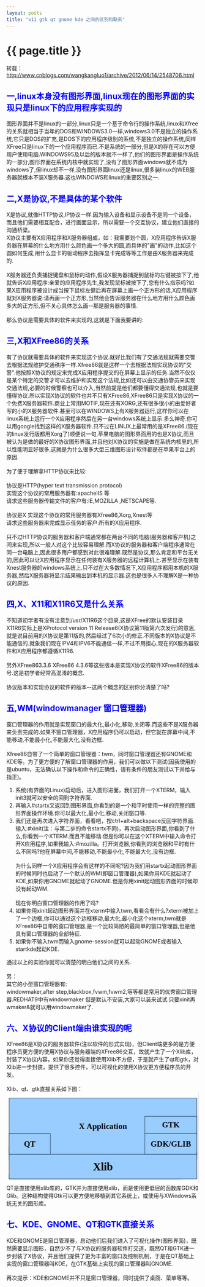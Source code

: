 ```yaml
---
layout: posts
title: "x11 gtk qt gnome kde 之间的区别和联系"
---
```


# {{ page.title }}
转载：http://www.cnblogs.com/wangkangluo1/archive/2012/06/14/2548706.html
## <font color="blue">一,linux本身没有图形界面,linux现在的图形界面的实现只是linux下的应用程序实现的</font>
图形界面并不是linux的一部分,linux只是一个基于命令行的操作系统,linux和Xfree的关系就相当于当年的DOS和WINDOWS3.0一样,windows3.0不是独立的操作系统,它只是DOS的扩充,是DOS下的应用程序级别的系统,不是独立的操作系统,同样XFree只是linux下的一个应用程序而已.不是系统的一部分,但是X的存在可以方便用户使用电脑.WINDOWS95及以后的版本就不一样了,他们的图形界面是操作系统的一部分,图形界面在系统内核中就实现了,没有了图形界面windows就不成为windows了,但linux却不一样,没有图形界面linux还是linux,很多装linux的WEB服务器就根本不装X服务器.这也WINDOWS和linux的重要区别之一.
## <font color="blue">二,X是协议,不是具体的某个软件</font>
X是协议,就像HTTP协议,IP协议一样.因为输入设备和显示设备不是同一个设备，而且他们需要相互配合，进行画面显示，所以需要一个交互协议，建立他们直接的沟通桥梁。<br>
X协议主要有X应用程序和X服务器组成，如：我需要划个圆，X应用程序告诉X服务器在屏幕的什么地方用什么颜色画一个多大的圆,而具体的"画"的动作,比如这个圆如何生成,用什么显卡的驱动程序去指挥显卡完成等等工作是由X服务器来完成的.<br><br>
X服务器还负责捕捉键盘和鼠标的动作,假设X服务器捕捉到鼠标的左键被按下了,他就告诉X应用程序:亲爱的应用程序先生,我发现鼠标被按下了,您有什么指示吗?如果X应用程序被设计成当按下鼠标左健后再在屏幕上画一个正方形的话,X应用程序就对X服务器说:请再画一个正方形,当然他会告诉服务器在什么地方用什么颜色画多大的正方形,但不关心具体怎么画--那是服务器的事情.<br><br>
那么协议是需要具体的软件来实现的,这就是下面我要讲的:
## <font color="blue">三,X和XFree86的关系</font>
有了协议就需要具体的软件来实现这个协议.就好比我们有了交通法规就需要交警去根据法规维护交通秩序一样.Xfree86就是这样一个去根据法规实现协议的"交警".他按照X协议的规定来完成X应用程序提交的在屏幕上显示的任务.当然不仅仅是某个特定的交警才可以去维护和实现这个法规,比如还可以由交通协管员来实现交通法规,必要的时候警察也可以介入,当然前提是他们都要懂得交通法规,也就是要懂得协议.所以实现X协议的软件也并不只有XFree86,XFree86只是实现X协议的一个免费X服务器软件.商业上常用MOTIF,现在还有XORG,还有很多很小的由爱好者写的小的X服务器软件.甚至可以在WINDOWS上有X服务器运行,这样你可以在linux系统上运行一个X应用程序然后在另一台windows系统上显示.多么神奇.你可以用google找到这样的X服务器软件.只不过在LINUX上最常用的是XFree86.(现在的linux发行版都用Xorg了)顺便说一句,苹果电脑的图形界面用的也是X协议,而且被认为是做的最好的X协议图形界面,并且他对X协议的实施是做在系统内核里的,所以性能明显好很多,这就是为什么很多大型三维图形设计软件都是在苹果平台上的原因.<br><br>
为了便于理解拿HTTP协议来比较:<br><br>
协议是HTTP(hyper text transmission protocol)<br>
实现这个协议的常用服务器有:apacheIIS 等<br>
请求这些服务器传输文件的客户有:IE,MOZILLA ,NETSCAPE等.<br>
<br>
协议是X
实现这个协议的常用服务器有Xfree86,Xorg,Xnest等<br>
请求这些服务器来完成显示任务的客户:所有的X应用程序.<br><br>
只不过HTTP协议的服务器和客户端通常都在两台不同的电脑(服务器和客户机)之间来实现,所以一般人对这个比较容易理解.而X协议的服务器和客户端程序通常在同一台电脑上,因此很多用户都感到对此很难理解.既然是协议,那么肯定和平台无关的,因此可以让X应用程序显示在任何装有X服务器的远程计算机上.甚至显示在装有Xnest服务器的windows系统上.只不过在大多数情况下,X应用程序都用本机的X服务器,然后X服务器将显示结果输出到本机的显示器.这也是很多人不理解X是一种协议的原因.
## <font color="blue">四,X、X11和X11R6又是什么关系</font>
不知道初学者有没有注意到/usr/X11R6这个目录,这是XFree的默认安装目录
X11R6实际上是XProtocol version 11 Release6(X协议第11版第六次发行)的意思,就是说目前用的X协议是第11版的,然后经过了6次小的修正.不同版本的X协议是不能通信的.就象我们现在IPV4和IPV6不能通信一样,不过不用担心,现在的X服务器软件和X应用程序都遵循X11R6.<br><br>
另外XFree863.3.6 XFree86 4.3.6等这些版本是实现X协议的软件XFree86的版本号.这是初学者经常高混淆的概念.<br><br>
协议版本和实现协议的软件的版本--这两个概念的区别你分清楚了吗?
## <font color="blue">五,WM(windowmanager 窗口管理器)</font>
窗口管理器的作用就是实现窗口的最大化,最小化,移动,关闭等.而这些不是X服务器来负责完成的.如果不窗口管理器，X应用程序仍可以启动，但它就在屏幕中间,不能移动,不能最小化,不能最大化,没有边框.<br><br>
Xfree86自带了一个简单的窗口管理器：twm，同时窗口管理器还有GNOME和KDE等。为了更方便的了解窗口管理器的作用，我们可以做以下测试(因我使用的是ubuntu，无法确认以下操作和命令的正确性，请有条件的朋友测试以下并给与指正)。

1. 系统(有界面的Linux)启动后，进入图形进面，我们打开一个XTERM，输入init3就可以安全的回到字符界面.
2. 再输入#startx又返回到图形界面,你看到的是一个和平时使用一样的完整的图形界面操作环境.你可以最大化,最小化,移动,关闭窗口等.
3. 我们还是再次进入字符界面，看看吧，按ctrl+alt+backspace反回字符界面.输入:#xinit(注：与第二步的命令startx不同)，再次启动图形界面,你看到了什么,你看到一个XTERM.而且不能移动.但是你可以在这个XTERM中输入命令打开X应用程序,如果我输入:#mozilla。打开浏览器,你看到的浏览器和平时有什么不同吗?他在屏幕中间,不能移动,不能最小化,不能最大化,没有边框.<br><br>
为什么同样一个X应用程序会有这样的不同呢?因为我们用startx起动图形界面的时候同时也启动了一个默认的WM(即窗口管理器),如果你用KDE就起动了KDE,如果你用GNOME就起动了GNOME.但是你用xinit起动图形界面的时候却没有起动WM.<br><br>
现在你明白窗口管理器的作用了吗?
4. 如果你用xinit起动图形界面并在xterm中输入twm,看看会有什么?xterm被加上了一个边框,你可以通过这个边框移动,最大化,最小化这个xterm,twm就是XFree86中自带的窗口管理器,是一个比较简陋的最简单的窗口管理器,但是他具有窗口管理器的全部特征.
5. 如果你不输入twm而输入gnome-session就可以起动GNOME或者输入startkde起动KDE.

通过以上的实验你就可以清楚的明白他们之间的关系.<br><br>
另：<br>
其它的小型窗口管理器有:<br>
windowmaker,after step,blackbox,fvwm,fvwm2,等等都是常用的优秀窗口管理器.REDHAT9中有windowmaker 但是默认不安装,大家可以装来试试.只要xinit再wmaker&就可以用windowmaker了.
## <font color="blue">六、X协议的Client端由谁实现的呢</font>
XFree86是X协议的服务器软件(注以软件的形式实现)，但Client端更多的是方便程序员更方便的使用X协议与服务器端的XFree86交互，故就产生了一个Xlib库，封装了X协议内容，如果你还觉得直接使用Xlib不方便，于是就产生了qt和gtk，对Xlib进一步封装，提供了很多控件，可以可视化的使用X协议更方便程序员的开发。<br><br>
Xlib、qt、gtk直接关系如下图：<br>![image](/images/x11/xclient.jpg)<br>
QT是直接使用xlib库的，GTK并为直接使用xlib，而是使用更低层的函数库GDK和Glib。这种结构使得Gtk可以更方便地移植到其它系统上，或使用与XWindows系统无关的图形库。
## <font color="blue">七、KDE、GNOME、QT和GTK直接关系</font>
KDE和GNOME是窗口管理器，启动他们后我们进入了可视化操作(图形界面)，既然需要显示图形，自然少不了与X协议的服务器软件打交道，既然QT和GTK进一步封装了X协议，并且他们提供了更为丰富的窗口及控制机制，于是在QT基础上实现的窗口管理器叫KDE，在GTK基础上实现的窗口管理器叫GNOME.<br><br>
再次提示：KDE和GNOME并不只是窗口管理器，同时提供了桌面、菜单等等。